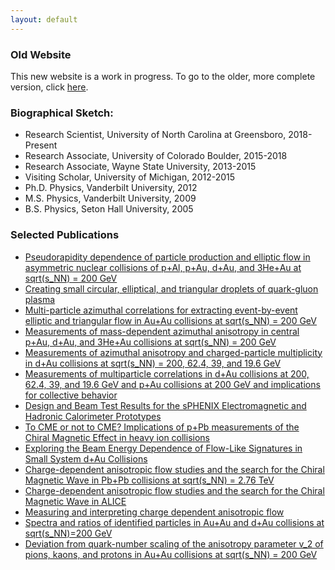 ```yaml
---
layout: default
---
```



### Old Website

This new website is a work in progress.
To go to the older, more complete version, click [here](https://belmonrj.github.io/old_version).



### Biographical Sketch:

- Research Scientist, University of North Carolina at Greensboro, 2018-Present
- Research Associate, University of Colorado Boulder, 2015-2018
- Research Associate, Wayne State University, 2013-2015
- Visiting Scholar, University of Michigan, 2012-2015
- Ph.D. Physics, Vanderbilt University, 2012
- M.S. Physics, Vanderbilt University, 2009
- B.S. Physics, Seton Hall University, 2005



### Selected Publications

- [Pseudorapidity dependence of particle production and elliptic flow in asymmetric nuclear collisions of p+Al, p+Au, d+Au, and 3He+Au at sqrt(s_NN) = 200 GeV](https://arxiv.org/abs/1807.11928)
- [Creating small circular, elliptical, and triangular droplets of quark-gluon plasma](https://arxiv.org/abs/1805.02973)
- [Multi-particle azimuthal correlations for extracting event-by-event elliptic and triangular flow in Au+Au collisions at sqrt(s_NN) = 200 GeV](https://arxiv.org/abs/1804.10024)
- [Measurements of mass-dependent azimuthal anisotropy in central p+Au, d+Au, and 3He+Au collisions at sqrt(s_NN) = 200 GeV](https://arxiv.org/abs/1710.09736)
- [Measurements of azimuthal anisotropy and charged-particle multiplicity in d+Au collisions at sqrt(s_NN) = 200, 62.4, 39, and 19.6 GeV](https://arxiv.org/abs/1708.06983)
- [Measurements of multiparticle correlations in d+Au collisions at 200, 62.4, 39, and 19.6 GeV and p+Au collisions at 200 GeV and implications for collective behavior](https://arxiv.org/abs/1707.06108)
- [Design and Beam Test Results for the sPHENIX Electromagnetic and Hadronic Calorimeter Prototypes](https://arxiv.org/abs/1704.01461)
- [To CME or not to CME? Implications of p+Pb measurements of the Chiral Magnetic Effect in heavy ion collisions](https://arxiv.org/abs/1610.07964)
- [Exploring the Beam Energy Dependence of Flow-Like Signatures in Small System d+Au Collisions](https://arxiv.org/abs/1512.06949)
- [Charge-dependent anisotropic flow studies and the search for the Chiral Magnetic Wave in Pb+Pb collisions at sqrt(s_NN) = 2.76 TeV](https://arxiv.org/abs/1512.05739)
- [Charge-dependent anisotropic flow studies and the search for the Chiral Magnetic Wave in ALICE](https://arxiv.org/abs/1408.1043)
- [Measuring and interpreting charge dependent anisotropic flow](https://arxiv.org/abs/1408.0714)
- [Spectra and ratios of identified particles in Au+Au and d+Au collisions at sqrt(s_NN)=200 GeV](https://arxiv.org/abs/1304.3410)
- [Deviation from quark-number scaling of the anisotropy parameter v_2 of pions, kaons, and protons in Au+Au collisions at sqrt(s_NN) = 200 GeV](https://arxiv.org/abs/1203.2644)

